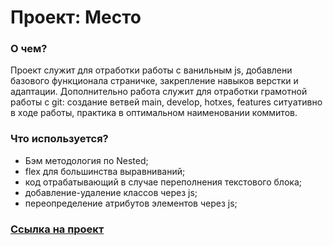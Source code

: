 # Проект: Место

### О чем?

Проект служит для отработки работы с ванильным js, добавлени базового функционала страничке, закрепление навыков верстки и адаптации. Дополнительно работа служит для отработки грамотной работы с git: создание ветвей main, develop, hotxes, features ситуативно в ходе работы, практика в оптимальном наименовании коммитов.

### Что используется?

* Бэм методология по Nested;
* flex для большинства выравниваний;
* код отрабатывающий в случае переполнения текстового блока;
* добавление-удаление классов через js;
* переопределение атрибутов элементов через js;

### [Ссылка на проект]()
